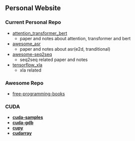 ## Personal Website
### Current Personal Repo
- [attention_transformer_bert][1]
    - paper and notes about attention, transformer and bert
- [awesome_asr][2]
    - paper and notes about asr(e2d, tranditional)
- [awesome-seq2seq][3]
    - seq2seq related paper and notes
- [tensorflow_xla][4]
    - xla related

### Awesome Repo
- [free-programming-books][5]

### CUDA
- [**cuda-samples**][6]
- [**cuda-gdb**][9]
- [**cupy**][7]
- [**cudarray**][8]


[1]:https://github.com/Leaf996/attention_transformer_bert
[2]:https://github.com/Leaf996/awesome_asr
[3]:https://github.com/Leaf996/awesome-seq2seq
[4]:https://github.com/Leaf996/tensorflow_xla
[5]:https://github.com/EbookFoundation/free-programming-books
[6]:https://github.com/NVIDIA/cuda-samples
[7]:https://github.com/cupy/cupy
[8]:https://github.com/andersbll/cudarray
[9]:https://github.com/NVIDIA/cuda-gdb